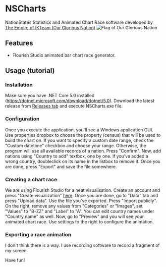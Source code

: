 # NSCharts
NationStates Statistics and Animated Chart Race software developed by [The Empire of IKTeam (Our Glorious Nation)](https://www.nationstates.net/nation=ikteam) 
![Flag of Our Glorious Nation](https://img.nk.ax/sYDVqGRcFCK.png)

## Features
* Flourish Studio animated bar chart race generator.

## Usage (tutorial)
### Installation
Make sure you have .NET Core 5.0 installed (https://dotnet.microsoft.com/download/dotnet/5.0). Download the latest release from [Releases tab](https://github.com/kolya5544/NSCharts/releases) and execute NSCharts.exe file.
### Configuration
Once you execute the application, you'll see a Windows application GUI. Use properties dropbox to choose the property (census) that will be used to build the chart on. If you want to specify a custom date range, check the "Custom datetime" checkbox and choose your range. Otherwise, the program will use all available records of a nation. Press "Confirm". Now, add nations using "Country to add" textbox, one by one. If you've added a wrong country, doubleclick on its name in the listbox to remove it. Once you are done, press "Export" and save the file somewhere.
### Creating a chart race
We are using Flourish Studio for a neat visualisation. Create an account and press "Create visualization" [here](https://app.flourish.studio/@flourish/bar-chart-race). Once you are done, go to "Data" tab and press "Upload data". Use the file you've exported. Press "Import publicly". On the right, remove any values from "Categories" or "Images", set "Values" to "B-ZZ" and "Label" to "A". You can edit country names under "Country name" as well. Now, go to "Preview" and you will see your animated chart race. Use settings to the right to configure the animation.
### Exporting a race animation
I don't think there is a way. I use recording software to record a fragment of my screen.

Have fun!